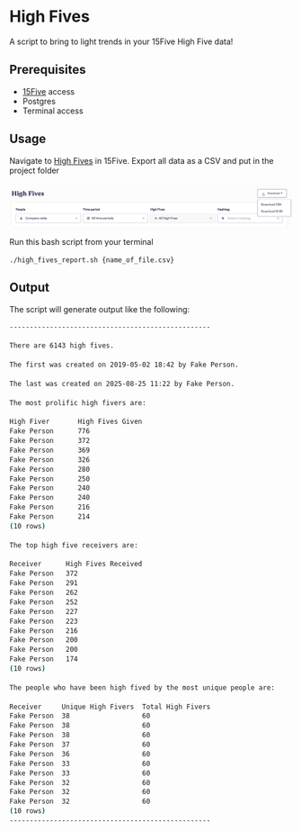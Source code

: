 # High Fives

A script to bring to light trends in your 15Five High Five data!

## Prerequisites

* [15Five](https://my.15five.com/) access
* Postgres
* Terminal access

## Usage

Navigate to [High Fives](https://my.15five.com/dashboard/high_fives/) in 15Five.
Export all data as a CSV and put in the project folder

![Export](docs/export.png)

Run this bash script from your terminal

`./high_fives_report.sh {name_of_file.csv}`

## Output

The script will generate output like the following:

```bash
--------------------------------------------------

There are 6143 high fives.

The first was created on 2019-05-02 18:42 by Fake Person.

The last was created on 2025-08-25 11:22 by Fake Person.

The most prolific high fivers are:

High Fiver       High Fives Given
Fake Person      776
Fake Person      372
Fake Person      369
Fake Person      326
Fake Person      280
Fake Person      250
Fake Person      240
Fake Person      240
Fake Person      216
Fake Person      214
(10 rows)

The top high five receivers are:

Receiver      High Fives Received
Fake Person   372
Fake Person   291
Fake Person   262
Fake Person   252
Fake Person   227
Fake Person   223
Fake Person   216
Fake Person   200
Fake Person   200
Fake Person   174
(10 rows)

The people who have been high fived by the most unique people are:

Receiver     Unique High Fivers  Total High Fivers
Fake Person  38                  60
Fake Person  38                  60
Fake Person  38                  60
Fake Person  37                  60
Fake Person  36                  60
Fake Person  33                  60
Fake Person  33                  60
Fake Person  32                  60
Fake Person  32                  60
Fake Person  32                  60
(10 rows)
--------------------------------------------------
```
